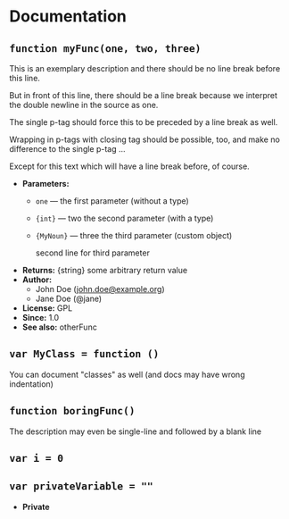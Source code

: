 # Documentation

## `function myFunc(one, two, three)`

This is an exemplary description and there should be no line break before this line.

But in front of this line, there should be a line break because we interpret the double newline in the source as one.

The single p-tag should force this to be preceded by a line break as well.

Wrapping in p-tags with closing tag should be possible, too, and make no difference to the single p-tag ...

Except for this text which will have a line break before, of course.

 * **Parameters:**
   * `one` — the first parameter (without a type)
   * `{int}` — two the second parameter (with a type)
   * `{MyNoun}` — three the third parameter (custom object)

     second line for third parameter
 * **Returns:** {string} some arbitrary return value
 * **Author:**
   * John Doe (john.doe@example.org)
   * Jane Doe (@jane)
 * **License:** GPL
 * **Since:** 1.0
 * **See also:** otherFunc

## `var MyClass = function ()`

You can document "classes" as well (and docs may have wrong indentation)

## `function boringFunc()`

The description may even be single-line and followed by a blank line

## `var i = 0`


## `var privateVariable = ""`

 * **Private**
